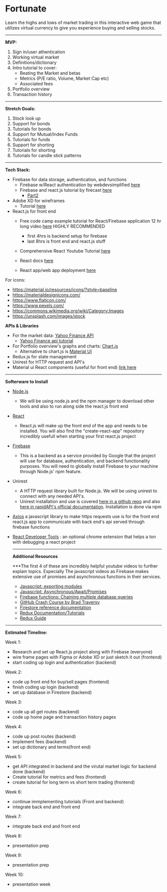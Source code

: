 # Fortunate
Learn the highs and lows of market trading in this interactive web game that utilizes virtual currency to give you experience buying and selling stocks.

---

**MVP:**
1. Sign in/user athentication
2. Working virtual market
3. Definitions/dictionary
4. Intro tutorial to cover:
    - Beating the Market and betas
    - Metrics (P/E ratio, Volume, Market Cap etc)
    - Associated fees
5. Portfolio overview 
6. Transaction history

---

**Stretch Goals:**
1. Stock look up
2. Support for bonds
3. Tutorials for bonds
4. Support for Mutual/Index Funds
5. Tutorials for funds
6. Support for shorting
7. Tutorials for shorting
8. Tutorials for candle stick patterns


---

**Tech Stack:**

- Firebase for data storage, authentication, and functions
  - Firebase w/React authentication by webdevsimplified [here](https://www.youtube.com/watch?v=PKwu15ldZ7k&ab_channel=WebDevSimplified)
  - Firebase and react.js tutorial by firecast [here](https://www.youtube.com/watch?v=mwNATxfUsgI&ab_channel=Firebase) 
    - [Part2](https://www.youtube.com/watch?v=p4XTMvagQ2Q&ab_channel=Firebase)
- Adobe XD for wireframes
  - Tutorial [here](https://letsxd.com/getting-started)
- React.js for front end
  - Free code camp example tutorial for React/Firebase application 12 hr long video [here](https://www.youtube.com/watch?v=m_u6P5k0vP0&ab_channel=freeCodeCamp.org) HIGHLY RECOMMENDED
    - first 4hrs is backend setup for firebase
    - last 8hrs is front end and react.js stuff
  - Comprehensive React Youtube Tutorial [here](https://www.youtube.com/watch?v=15YB__vYpuA&ab_channel=codedamn)
  - React docs [here](https://reactjs.org/docs/getting-started.html)
 
  - React app/web app deployment [here](https://rapidapi.com/blog/how-to-deploy-a-react-app/)

For icons:
- https://material.io/resources/icons/?style=baseline
- https://materialdesignicons.com/
- https://www.flaticon.com/
- https://www.pexels.com/
- https://commons.wikimedia.org/wiki/Category:Images
- https://unsplash.com/images/stock

**APIs & Libraries**
- For the market data: [Yahoo Finance API](https://rapidapi.com/apidojo/api/yahoo-finance1)
  - [Yahoo Finance api tutorial](https://rapidapi.com/blog/how-to-use-the-yahoo-finance-api/)
- For Portfolio overview's graphs and charts: [Chart.js](https://www.chartjs.org/)
  - Alternative to chart.js is [Material UI](https://demos.creative-tim.com/material-dashboard-react/?_ga=2.110349637.1305139177.1610393674-449867271.1610393674#/admin/dashboard)
- Redux.js for state management
- Unirest for HTTP request and API's
- Material ui React components (useful for front end) [link here](https://material-ui.com/)

---

**Softerware to Install**
- [Node.js](https://nodejs.org/en/download/ )
  - We will be using node.js and the npm manager to download other tools and also to run along side the react.js front end
- [React](https://reactjs.org/docs/getting-started.html)
  - React.js will make up the front end of the app and needs to be installed. You will also find the "create-react-app" repository incredibly usefull when starting your first react.js project
- [Firebase](https://firebase.google.com/) 
  - This is a backend as a service provided by Google that the project will use for database, authentication, and backend functionality purposes. You will need to globally install Firebase to your machine through Node.js' npm feature.
- Unirest
  - A HTTP request library built for Node.js. We will be using unirest to connect with any needed API's.
  - Unirest installation and use is covered [here in a github repo](https://github.com/Kong/unirest-nodejs) and also [here in rapidAPI's official documentation](https://docs.rapidapi.com/docs/nodejs-unirest). Installation is done via npm
- [Axios](https://www.npmjs.com/package/axios#features) a javascript library to make https requests use is for the front end react.js app to communicate with back end's api served through firebase functions
- [React Developer Tools](https://chrome.google.com/webstore/detail/react-developer-tools/fmkadmapgofadopljbjfkapdkoienihi/related?hl=en) : an optional chrome extension that helps a ton with debugging a react project

  ---
  **Additional Resources**


  ***The first 4 of these are incredibly helpful youtube videos to further explain topics. Especially The javascript videos as Firebase makes extensive use of promises and asynchronous functions in their services. 
  - [Javascript: exporting modules](https://www.youtube.com/watch?v=YGHnvrDGmJw&ab_channel=DavidConnelly)
  - [Javascript: Asynchronous/Await/Promises](https://www.youtube.com/watch?v=V_Kr9OSfDeU&list=LL&index=2&ab_channel=FrancisMasangcayFrancisMasangcay)
  - [Firebase functions: Chaining multiple database queries](https://firebase.google.com/docs/functions/video-series)
  - [GitHub Crash Course by Brad Traversy](https://www.youtube.com/watch?v=SWYqp7iY_Tc&feature=youtu.be&ab_channel=TraversyMedia)
  - [Firestore reference documentation](https://googleapis.dev/nodejs/firestore/latest/)
  - [Redux Documentation/Tutorials](https://react-redux.js.org/introduction/quick-start)
  - [Redux Guide](https://daveceddia.com/what-does-redux-do/)

---

**Estimated Timeline:**

Week 1: 
  - Research and set up React.js project along with Firebase (everyone)
  - wire frame pages with Figma or Adobe XD or just sketch it out (frontend)
  - start coding up login and authentication (backend)

Week 2: 
  - code up front end for buy/sell pages (frontend)
  - finish coding up login (backend)
  - set up database in Firestore (backend)

Week 3:
  - code up all get routes (backend)
  - code up home page and transaction history pages
 
Week 4:
  - code up post routes (backend)
  - Implement fees (backend)
  - set up dictionary and terms(front end)

Week 5:
  - get API integrated in backend and the virutal market logic for backend done (backend)
  - Create tutorial for metrics and fees (frontend)
  - create tutorial for long term vs short term trading (frontend)

Week 6:
  - continue immplementing tutorials (Front and backend)
  - integrate back end and front end

Week 7:
  - integrate back end and front end

Week 8:
  - presentation prep

Week 9:
  - presentation prep

Week 10:
  - presentation week